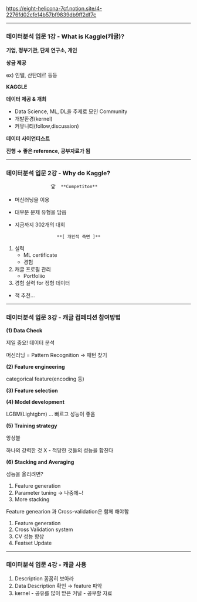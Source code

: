 https://eight-helicona-7cf.notion.site/4-2276fd02cfe14b57bf9839db9ff2df7c

-------


### 데이터분석 입문 1강 - What is Kaggle(캐글)?

**기업, 정부기관, 단체 
연구소, 개인**

**상금 제공**

ex) 인텔, 산탄데르 등등

**KAGGLE**

**데이터 제공 & 개최**

- Data Science, ML, DL을 주제로 모인 Community
- 개발환경(kernel)
- 커뮤니티(follow,discussion)

**데이터 
사이언티스트**

**진행
 → 좋은 reference, 공부자료가 됨**

---

### 데이터분석 입문 2강 - Why do Kaggle?

                     🏆  **Competiton**

- 머신러닝을 이용
- 대부분 문제 유형을 담음
- 지금까지 302개의 대회

                      **[ 개인적 측면 ]**

1. 실력 
    - ML certificate
    - 경험
2. 캐글 프로필 관리
    - Portfoliio
3. 경험 실력 for 정형 데이터

+ 책 추천…

---

### 데이터분석 입문 3강 - 캐글 컴페티션 참여방법

**(1) Data Check** 

제일 중요! 데이터 분석

머신러닝 = Pattern Recognition → 패턴 찾기

**(2) Feature engineering** 

categorical feature(encoding 등)

**(3) Feature selection**

**(4) Model development** 

LGBM(Lightgbm) … 빠르고 성능이 좋음

**(5) Training strategy** 

앙상블

하나의 강력한 것 X - 적당한 것들의 성능을 합친다

**(6) Stacking and Averaging**

성능을 올리려면? 

1. Feature generation
2. Parameter tuning → 나중에~!
3. More stacking

Feature genearion 과 Cross-validation은 함께 해야함

1. Feature generation
2. Cross Validation system
3. CV 성능 향상
4. Featset Update

---

### 데이터분석 입문 4강  - 캐글 사용

1. Description 꼼꼼히 보아라
2. Data Description 확인 → feature 파악
3. kernel - 공유를 많이 받은 커널 - 공부할 자료
